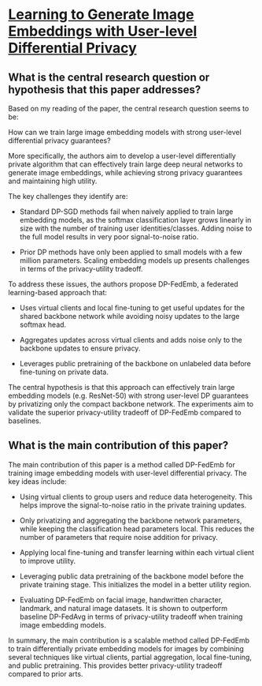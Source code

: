 # [Learning to Generate Image Embeddings with User-level Differential   Privacy](https://arxiv.org/abs/2211.10844)

## What is the central research question or hypothesis that this paper addresses?

 Based on my reading of the paper, the central research question seems to be: 

How can we train large image embedding models with strong user-level differential privacy guarantees?

More specifically, the authors aim to develop a user-level differentially private algorithm that can effectively train large deep neural networks to generate image embeddings, while achieving strong privacy guarantees and maintaining high utility. 

The key challenges they identify are:

- Standard DP-SGD methods fail when naively applied to train large embedding models, as the softmax classification layer grows linearly in size with the number of training user identities/classes. Adding noise to the full model results in very poor signal-to-noise ratio.

- Prior DP methods have only been applied to small models with a few million parameters. Scaling embedding models up presents challenges in terms of the privacy-utility tradeoff. 

To address these issues, the authors propose DP-FedEmb, a federated learning-based approach that:

- Uses virtual clients and local fine-tuning to get useful updates for the shared backbone network while avoiding noisy updates to the large softmax head.

- Aggregates updates across virtual clients and adds noise only to the backbone updates to ensure privacy.

- Leverages public pretraining of the backbone on unlabeled data before fine-tuning on private data.

The central hypothesis is that this approach can effectively train large embedding models (e.g. ResNet-50) with strong user-level DP guarantees by privatizing only the compact backbone network. The experiments aim to validate the superior privacy-utility tradeoff of DP-FedEmb compared to baselines.


## What is the main contribution of this paper?

 The main contribution of this paper is a method called DP-FedEmb for training image embedding models with user-level differential privacy. The key ideas include:

- Using virtual clients to group users and reduce data heterogeneity. This helps improve the signal-to-noise ratio in the private training updates.

- Only privatizing and aggregating the backbone network parameters, while keeping the classification head parameters local. This reduces the number of parameters that require noise addition for privacy. 

- Applying local fine-tuning and transfer learning within each virtual client to improve utility.

- Leveraging public data pretraining of the backbone model before the private training stage. This initializes the model in a better utility region.

- Evaluating DP-FedEmb on facial image, handwritten character, landmark, and natural image datasets. It is shown to outperform baseline DP-FedAvg in terms of privacy-utility tradeoff when training image embedding models.

In summary, the main contribution is a scalable method called DP-FedEmb to train differentially private embedding models for images by combining several techniques like virtual clients, partial aggregation, local fine-tuning, and public pretraining. This provides better privacy-utility tradeoff compared to prior arts.
